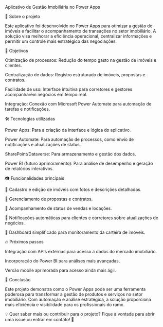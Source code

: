 Aplicativo de Gestão Imobiliária no Power Apps

📌 Sobre o projeto

Este aplicativo foi desenvolvido no Power Apps para otimizar a gestão de imóveis e facilitar o acompanhamento de transações no setor imobiliário. A solução visa melhorar a eficiência operacional, centralizar informações e permitir um controle mais estratégico das negociações.

🚀 Objetivos

Otimização de processos: Redução do tempo gasto na gestão de imóveis e clientes.

Centralização de dados: Registro estruturado de imóveis, propostas e contratos.

Facilidade de uso: Interface intuitiva para corretores e gestores acompanharem negócios em tempo real.

Integração: Conexão com Microsoft Power Automate para automação de tarefas e notificações.

🛠️ Tecnologias utilizadas

Power Apps: Para a criação da interface e lógica do aplicativo.

Power Automate: Para automação de processos, como envio de notificações e atualizações de status.

SharePoint/Dataverse: Para armazenamento e gestão dos dados.

Power BI (futuro aprimoramento): Para análise de desempenho e geração de relatórios interativos.

📷 Funcionalidades principais

📌 Cadastro e edição de imóveis com fotos e descrições detalhadas.

📌 Gerenciamento de propostas e contratos.

📌 Acompanhamento de status de vendas e locações.

📌 Notificações automáticas para clientes e corretores sobre atualizações de negócios.

📌 Dashboard simplificado para monitoramento da carteira de imóveis.

🔥 Próximos passos

Integração com APIs externas para acesso a dados do mercado imobiliário.

Incorporação do Power BI para análises mais avançadas.

Versão mobile aprimorada para acesso ainda mais ágil.

📌 Conclusão

Este projeto demonstra como o Power Apps pode ser uma ferramenta poderosa para transformar a gestão de produtos e serviços no setor imobiliário. Com automação e análise estratégica, a solução proporciona mais eficiência e visibilidade para os profissionais do ramo.

💡 Quer saber mais ou contribuir para o projeto? Fique à vontade para abrir uma issue ou entrar em contato! 🚀

